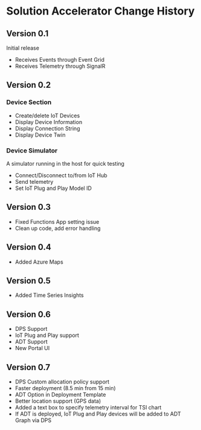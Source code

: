 # Solution Accelerator Change History

## Version 0.1

Initial release

- Receives Events through Event Grid
- Receives Telemetry through SignalR

## Version 0.2

### Device Section

- Create/delete IoT Devices
- Display Device Information
- Display Connection String
- Display Device Twin

### Device Simulator

A simulator running in the host for quick testing

- Connect/Disconnect to/from IoT Hub
- Send telemetry
- Set IoT Plug and Play Model ID

## Version 0.3

- Fixed Functions App setting issue
- Clean up code, add error handling

## Version 0.4

- Added Azure Maps

## Version 0.5

- Added Time Series Insights

## Version 0.6

- DPS Support
- IoT Plug and Play support
- ADT Support
- New Portal UI

## Version 0.7

- DPS Custom allocation policy support
- Faster deployment (8.5 min from 15 min)
- ADT Option in Deployment Template
- Better location support (GPS data)
- Added a text box to specify telemetry interval for TSI chart
- If ADT is deployed, IoT Plug and Play devices will be added to ADT Graph via DPS

